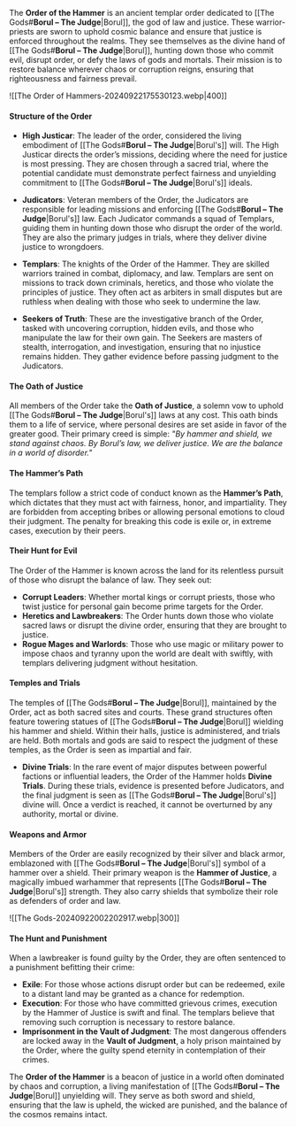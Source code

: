 The **Order of the Hammer** is an ancient templar order dedicated to [[The Gods#**Borul – The Judge**|Borul]], the god of law and justice. These warrior-priests are sworn to uphold cosmic balance and ensure that justice is enforced throughout the realms. They see themselves as the divine hand of [[The Gods#**Borul – The Judge**|Borul]], hunting down those who commit evil, disrupt order, or defy the laws of gods and mortals. Their mission is to restore balance wherever chaos or corruption reigns, ensuring that righteousness and fairness prevail. 

![[The Order of Hammers-20240922175530123.webp|400]]

#### Structure of the Order

- **High Justicar**: The leader of the order, considered the living embodiment of [[The Gods#**Borul – The Judge**|Borul's]] will. The High Justicar directs the order’s missions, deciding where the need for justice is most pressing. They are chosen through a sacred trial, where the potential candidate must demonstrate perfect fairness and unyielding commitment to [[The Gods#**Borul – The Judge**|Borul's]] ideals.
    
- **Judicators**: Veteran members of the Order, the Judicators are responsible for leading missions and enforcing [[The Gods#**Borul – The Judge**|Borul's]] law. Each Judicator commands a squad of Templars, guiding them in hunting down those who disrupt the order of the world. They are also the primary judges in trials, where they deliver divine justice to wrongdoers.
    
- **Templars**: The knights of the Order of the Hammer. They are skilled warriors trained in combat, diplomacy, and law. Templars are sent on missions to track down criminals, heretics, and those who violate the principles of justice. They often act as arbiters in small disputes but are ruthless when dealing with those who seek to undermine the law.
    
- **Seekers of Truth**: These are the investigative branch of the Order, tasked with uncovering corruption, hidden evils, and those who manipulate the law for their own gain. The Seekers are masters of stealth, interrogation, and investigation, ensuring that no injustice remains hidden. They gather evidence before passing judgment to the Judicators.
    

#### The Oath of Justice

All members of the Order take the **Oath of Justice**, a solemn vow to uphold [[The Gods#**Borul – The Judge**|Borul's]] laws at any cost. This oath binds them to a life of service, where personal desires are set aside in favor of the greater good. Their primary creed is simple: _"By hammer and shield, we stand against chaos. By Borul’s law, we deliver justice. We are the balance in a world of disorder."_

#### The Hammer’s Path

The templars follow a strict code of conduct known as the **Hammer’s Path**, which dictates that they must act with fairness, honor, and impartiality. They are forbidden from accepting bribes or allowing personal emotions to cloud their judgment. The penalty for breaking this code is exile or, in extreme cases, execution by their peers.

#### Their Hunt for Evil

The Order of the Hammer is known across the land for its relentless pursuit of those who disrupt the balance of law. They seek out:

- **Corrupt Leaders**: Whether mortal kings or corrupt priests, those who twist justice for personal gain become prime targets for the Order.
- **Heretics and Lawbreakers**: The Order hunts down those who violate sacred laws or disrupt the divine order, ensuring that they are brought to justice.
- **Rogue Mages and Warlords**: Those who use magic or military power to impose chaos and tyranny upon the world are dealt with swiftly, with templars delivering judgment without hesitation.

#### Temples and Trials

The temples of [[The Gods#**Borul – The Judge**|Borul]], maintained by the Order, act as both sacred sites and courts. These grand structures often feature towering statues of [[The Gods#**Borul – The Judge**|Borul]] wielding his hammer and shield. Within their halls, justice is administered, and trials are held. Both mortals and gods are said to respect the judgment of these temples, as the Order is seen as impartial and fair.

- **Divine Trials**: In the rare event of major disputes between powerful factions or influential leaders, the Order of the Hammer holds **Divine Trials**. During these trials, evidence is presented before Judicators, and the final judgment is seen as [[The Gods#**Borul – The Judge**|Borul's]] divine will. Once a verdict is reached, it cannot be overturned by any authority, mortal or divine.

#### Weapons and Armor

Members of the Order are easily recognized by their silver and black armor, emblazoned with [[The Gods#**Borul – The Judge**|Borul's]] symbol of a hammer over a shield. Their primary weapon is the **Hammer of Justice**, a magically imbued warhammer that represents [[The Gods#**Borul – The Judge**|Borul's]] strength. They also carry shields that symbolize their role as defenders of order and law.

![[The Gods-20240922002202917.webp|300]]

#### The Hunt and Punishment

When a lawbreaker is found guilty by the Order, they are often sentenced to a punishment befitting their crime:

- **Exile**: For those whose actions disrupt order but can be redeemed, exile to a distant land may be granted as a chance for redemption.
- **Execution**: For those who have committed grievous crimes, execution by the Hammer of Justice is swift and final. The templars believe that removing such corruption is necessary to restore balance.
- **Imprisonment in the Vault of Judgment**: The most dangerous offenders are locked away in the **Vault of Judgment**, a holy prison maintained by the Order, where the guilty spend eternity in contemplation of their crimes.

The **Order of the Hammer** is a beacon of justice in a world often dominated by chaos and corruption, a living manifestation of [[The Gods#**Borul – The Judge**|Borul]] unyielding will. They serve as both sword and shield, ensuring that the law is upheld, the wicked are punished, and the balance of the cosmos remains intact.